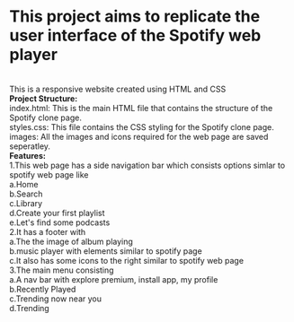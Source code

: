 # This project aims to replicate the user interface of the Spotify web player
<br>
This is a responsive website created using HTML and CSS<br>
<b>Project Structure:</b><br>
index.html: This is the main HTML file that contains the structure of the Spotify clone page.<br>
styles.css: This file contains the CSS styling for the Spotify clone page.<br>
images: All the images and icons required for the web page are saved seperatley.<br>
<b>Features:</b><br>
1.This web page has a side navigation bar which consists options simlar to spotify web page like<br>
a.Home<br>
b.Search<br>
c.Library<br>
d.Create your first playlist<br>
e.Let's find some podcasts<br>
2.It has a footer with <br>
a.The the image of album playing<br>
b.music player with elements similar to spotify page<br>
c.It also has some icons to the right similar to spotify web page<br>
3.The main menu consisting<br>
a.A nav bar with explore premium, install app, my profile<br>
b.Recently Played<br>
c.Trending now near you<br>
d.Trending<br>
